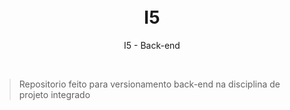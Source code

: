 <h1 align="center">
<br>
I5
</h1>

<p align="center">I5 - Back-end</p>
<br>


> Repositorio feito para versionamento back-end na disciplina de projeto integrado
